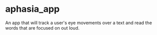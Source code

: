 # aphasia_app

An app that will track a user's eye movements over a text and read the words that are focused on out loud. 
